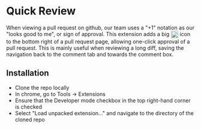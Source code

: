 Quick Review
=======

When viewing a pull request on github, our team uses a "+1" notation as our "looks good to me",
or sign of approval. This extension adds a big
<img src="https://github.global.ssl.fastly.net/images/icons/emoji/%2B1.png" height="20" width="20" valign="top" />
icon to the bottom right of a pull request page, allowing one-click approval of a pull request.
This is mainly useful when reviewing a long diff, saving the navigation back to the comment tab and
towards the comment box.

Installation
-----------
* Clone the repo locally
* In chrome, go to Tools -> Extensions
* Ensure that the Developer mode checkbox in the top right-hand corner is checked
* Select "Load unpacked extension..." and navigate to the directory of the cloned repo
